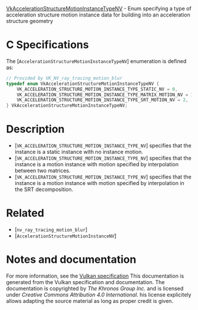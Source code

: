 [VkAccelerationStructureMotionInstanceTypeNV](https://www.khronos.org/registry/vulkan/specs/1.3-extensions/man/html/VkAccelerationStructureMotionInstanceTypeNV.html) - Enum specifying a type of acceleration structure motion instance data for building into an acceleration structure geometry

# C Specifications
The [`AccelerationStructureMotionInstanceTypeNV`] enumeration is defined
as:
```c
// Provided by VK_NV_ray_tracing_motion_blur
typedef enum VkAccelerationStructureMotionInstanceTypeNV {
    VK_ACCELERATION_STRUCTURE_MOTION_INSTANCE_TYPE_STATIC_NV = 0,
    VK_ACCELERATION_STRUCTURE_MOTION_INSTANCE_TYPE_MATRIX_MOTION_NV = 1,
    VK_ACCELERATION_STRUCTURE_MOTION_INSTANCE_TYPE_SRT_MOTION_NV = 2,
} VkAccelerationStructureMotionInstanceTypeNV;
```

# Description
- [`VK_ACCELERATION_STRUCTURE_MOTION_INSTANCE_TYPE_NV`] specifies that the instance is a static instance with no instance motion.
- [`VK_ACCELERATION_STRUCTURE_MOTION_INSTANCE_TYPE_NV`] specifies that the instance is a motion instance with motion specified by interpolation between two matrices.
- [`VK_ACCELERATION_STRUCTURE_MOTION_INSTANCE_TYPE_NV`] specifies that the instance is a motion instance with motion specified by interpolation in the SRT decomposition.

# Related
- [`nv_ray_tracing_motion_blur`]
- [`AccelerationStructureMotionInstanceNV`]

# Notes and documentation
For more information, see the [Vulkan specification](https://www.khronos.org/registry/vulkan/specs/1.3-extensions/html/vkspec.html)
This documentation is generated from the Vulkan specification and documentation.
The documentation is copyrighted by *The Khronos Group Inc.* and is licensed under *Creative Commons Attribution 4.0 International*.
his license explicitely allows adapting the source material as long as proper credit is given.
        